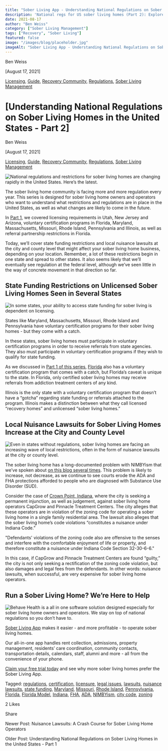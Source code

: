 ```yaml
---
title: "Sober Living App - Understanding National Regulations on Sober Living Homes in the United States - Part 2"
description: 'National regs for US sober living homes (Part 2): Explore federal laws & compliance details (Aug 2021). From the Sober Living App blog.'
date: 2021-08-17
author: "Ben Weiss"
category: ["Sober Living Management"]
tags: ["Recovery", "Sober Living"]
featured: false
image: "/images/blog/placeholder.jpg"
imageAlt: "Sober Living App - Understanding National Regulations on Sober Living Homes in the United States - Part 2"
---
```


Ben Weiss

[August 17, 2021]

[Licensing](/sober-living-app-blog/category/Licensing), [Guide](/sober-living-app-blog/category/Guide), [Recovery Community](/sober-living-app-blog/category/Recovery+Community), [Regulations](/sober-living-app-blog/category/Regulations), [Sober Living Management](/sober-living-app-blog/category/Sober+Living+Management)

#  [Understanding National Regulations on Sober Living Homes in the United States - Part 2]

Ben Weiss

[August 17, 2021]

[Licensing](/sober-living-app-blog/category/Licensing), [Guide](/sober-living-app-blog/category/Guide), [Recovery Community](/sober-living-app-blog/category/Recovery+Community), [Regulations](/sober-living-app-blog/category/Regulations), [Sober Living Management](/sober-living-app-blog/category/Sober+Living+Management)

![National regulations and restrictions for sober living homes are changing rapidly in the United States. Here’s the latest.](/images/blog/understanding-national-regulations-on-sober-living-homes-in-the-united-states-part-2/Screen_Shot_2021-08-11_at_5.24.53_PM.png)

The sober living home community is facing more and more regulation every year. This series is designed for sober living home owners and operators who want to understand what restrictions and regulations are in place in the United States, as well as what changes are likely to come in the future.

In [Part 1](https://soberlivingapp.com/sober-living-app-blog/2021/8/3/understanding-national-regulations-on-sober-living-homes-in-the-united-states-part-1), we covered licensing requirements in Utah, New Jersey and Arizona, voluntary certification programs in Florida, Maryland, Massachusetts, Missouri, Rhode Island, Pennsylvania and Illinois, as well as referral partnership restrictions in Florida. 

Today, we’ll cover state funding restrictions and local nuisance lawsuits at the city and county level that might affect your sober living home business, depending on your location. Remember, a lot of these restrictions begin in one state and spread to other states. It also seems likely that we’ll eventually see regulation at the federal level, although we’ve seen little in the way of concrete movement in that direction so far.  

## State Funding Restrictions on Unlicensed Sober Living Homes Seen in Several States 

![In some states, your ability to access state funding for sober living is dependent on licensing.](/images/blog/understanding-national-regulations-on-sober-living-homes-in-the-united-states-part-2/Screen_Shot_2021-08-11_at_5.26.11_PM.png)

States like Maryland, Massachusetts, Missouri, Rhode Island and Pennsylvania have voluntary certification programs for their sober living homes - but they come with a catch.

In these states, sober living homes must participate in voluntary certification programs in order to receive referrals from state agencies. They also must participate in voluntary certification programs if they wish to qualify for state funding. 

As we discussed in [Part 1 of this series](https://soberlivingapp.com/sober-living-app-blog/2021/8/3/understanding-national-regulations-on-sober-living-homes-in-the-united-states-part-1), [Florida](https://soberlivingapp.com/sober-living-app-blog/2021/5/18/considering-opening-a-sober-living-home-in-florida-heres-how) also has a voluntary certification program that comes with a catch, but Florida’s caveat is unique to the state. In Florida, only certified sober living homes may receive referrals from addiction treatment centers of any kind. 

Illinois is the only state with a voluntary certification program that doesn’t have a “gotcha” regarding state funding or referrals attached to the program. Illinois makes a distinction between what they call licensed “recovery homes” and unlicensed “sober living homes.” 

## Local Nuisance Lawsuits for Sober Living Homes Increase at the City and County Level

![Even in states without regulations, sober living homes are facing an increasing wave of local restrictions, often in the form of nuisance lawsuits at the city or county level.](/images/blog/understanding-national-regulations-on-sober-living-homes-in-the-united-states-part-2/Screen_Shot_2021-08-11_at_5.26.54_PM.png)

The sober living home has a long-documented problem with NIMBYism that we’ve spoken about [on this blog several times](https://soberlivingapp.com/sober-living-app-blog/2019/11/19/dealing-with-nimbys-at-your-sober-living-housenbsp). This problem is likely to increase, not decrease, as we continue to see courts erode the ADA and FHA protections afforded to people who are diagnosed with Substance Use Disorder (SUD). 

Consider the case of [Crown Point, Indiana](https://www.nwitimes.com/news/halfway-house-amid-crown-point-family-homes-angers-residents-prompts-city-lawsuit/article_3f3eb707-5ca0-5949-96e1-ab986d74d4ab.html), where the city is seeking a permanent injunction, as well as judgement, against sober living home operators CapGrow and Pinnacle Treatment Centers. The city alleges that these operators are in violation of the zoning code for operating a sober living home in a single family residential area. The lawsuit also alleges that the sober living home’s code violations “constitutes a nuisance under Indiana Code.” 

"Defendants' violations of the zoning code also are offensive to the senses and interfere with the comfortable enjoyment of life or property, and therefore constitute a nuisance under Indiana Code Section 32-30-6-6."

In this case, if CapGrow and Pinnacle Treatment Centers are found “guilty,” the city is not only seeking a rectification of the zoning code violation, but also damages and legal fees from the defendants. In other words: nuisance lawsuits, when successful, are very expensive for sober living home operators.

## Run a Sober Living Home? We’re Here to Help 

![Behave Health is a all in one software solution designed especially for sober living home owners and operators. We stay on top of national regulations so you don’t have to.](/images/blog/understanding-national-regulations-on-sober-living-homes-in-the-united-states-part-2/Screen_Shot_2021-08-11_at_5.27.26_PM.png)

[Sober Living App](/) makes it easier - and more profitable - to operate sober living homes. 

Our all-in-one app handles rent collection, admissions, property management, residents’ care coordination, community contacts, transportation details, calendars, staff, alumni and more - all from the convenience of your phone. 

[Claim your free trial today](https://behavehealth.com/get-started) and see why more sober living homes prefer the Sober Living App.

Tagged: [regulations](/sober-living-app-blog/tag/regulations), [certification](/sober-living-app-blog/tag/certification), [licensure](/sober-living-app-blog/tag/licensure), [legal issues](/sober-living-app-blog/tag/legal+issues), [lawsuits](https://soberlivingapp.com/sober-living-app-blog/tag/lawsuits), [nuisance lawsuits](https://soberlivingapp.com/sober-living-app-blog/tag/nuisance+lawsuits), [state funding](/sober-living-app-blog/tag/state+funding), [Maryland](/sober-living-app-blog/tag/Maryland), [Missouri](/sober-living-app-blog/tag/Missouri), [Rhode Island](/sober-living-app-blog/tag/Rhode+Island), [Pennsylvania](/sober-living-app-blog/tag/Pennsylvania), [Florida](/sober-living-app-blog/tag/Florida), [Florida Model](https://soberlivingapp.com/sober-living-app-blog/tag/Florida+Model), [Indiana](/sober-living-app-blog/tag/Indiana), [FHA](https://soberlivingapp.com/sober-living-app-blog/tag/FHA), [ADA](https://soberlivingapp.com/sober-living-app-blog/tag/ADA), [NIMBYism](/sober-living-app-blog/tag/NIMBYism), [city code](/sober-living-app-blog/tag/city+code), [zoning](/sober-living-app-blog/tag/zoning)

2 Likes

Share

Newer Post: Nuisance Lawsuits: A Crash Course for Sober Living Home Operators

Older Post: Understanding National Regulations on Sober Living Homes in the United States - Part 1